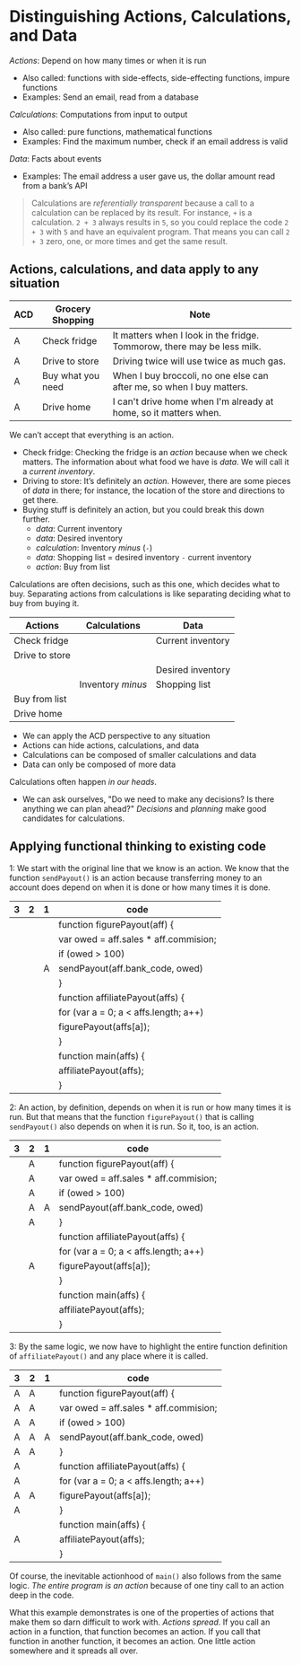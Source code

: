 # Distinguishing Actions, Calculations, and Data

*Actions*: Depend on how many times or when it is run

- Also called: functions with side-effects, side-effecting functions, impure functions
- Examples: Send an email, read from a database

*Calculations*: Computations from input to output

- Also called: pure functions, mathematical functions
- Examples: Find the maximum number, check if an email address is valid

*Data*: Facts about events

- Examples: The email address a user gave us, the dollar amount read from a bank’s API

> Calculations are *referentially transparent* because a call to a calculation can be replaced by its result. For instance, `+` is a calculation. `2 + 3` always results in `5`, so you could replace the code `2 + 3` with `5` and have an equivalent program. That means you can call `2 + 3` zero, one, or more times and get the same result.

## Actions, calculations, and data apply to any situation

| ACD | Grocery Shopping  | Note
|-----|-------------------|------
| A   | Check fridge      | It matters when I look in the fridge. Tommorow, there may be less milk.
| A   | Drive to store    | Driving twice will use twice as much gas.
| A   | Buy what you need | When I buy broccoli, no one else can after me, so when I buy matters.
| A   | Drive home        | I can't drive home when I'm already at home, so it matters when.

We can’t accept that everything is an action.

- Check fridge: Checking the fridge is an *action* because when we check matters. The information about what food we have is *data*. We will call it a *current inventory*.
- Driving to store: It’s definitely an *action*. However, there are some pieces of *data* in there; for instance, the location of the store and directions to get there.
- Buying stuff is definitely an action, but you could break this down further.
  - *data*: Current inventory
  - *data*: Desired inventory
  - *calculation*: Inventory *minus* (`-`)
  - *data*: Shopping list = desired inventory `-` current inventory
  - *action*: Buy from list

Calculations are often decisions, such as this one, which decides what to buy. Separating actions from calculations is like separating deciding what to buy from buying it.

| Actions        | Calculations      | Data
|----------------|-------------------|---
| Check fridge   |                   | Current inventory
| Drive to store |                   |
|                |                   | Desired inventory
|                | Inventory *minus* | Shopping list
| Buy from list  |  |
| Drive home     |  |

- We can apply the ACD perspective to any situation
- Actions can hide actions, calculations, and data
- Calculations can be composed of smaller calculations and data
- Data can only be composed of more data

Calculations often happen *in our heads*.

- We can ask ourselves, "Do we need to make any decisions? Is there anything we can plan ahead?" *Decisions* and *planning* make good candidates for calculations.

## Applying functional thinking to existing code

1: We start with the original line that we know is an action. We know that the function `sendPayout()` is an action because transferring money to an account does depend on when it is done or how many times it is done.

| 3 | 2 | 1 | code
|---|---|---|---
|   |   |   | function figurePayout(aff) {
|   |   |   |   var owed = aff.sales * aff.commision;
|   |   |   |   if (owed > 100)
|   |   | A |     sendPayout(aff.bank_code, owed)
|   |   |   | }
|   |   |   | function affiliatePayout(affs) {
|   |   |   |   for (var a = 0; a < affs.length; a++)
|   |   |   |     figurePayout(affs[a]);
|   |   |   | }
|   |   |   | function main(affs) {
|   |   |   |   affiliatePayout(affs);
|   |   |   | }

2: An action, by definition, depends on when it is run or how many times it is run. But that means that the function `figurePayout()` that is calling `sendPayout()` also depends on when it is run. So it, too, is an action.

| 3 | 2 | 1 | code
|---|---|---|---
|   | A |   | function figurePayout(aff) {
|   | A |   |   var owed = aff.sales * aff.commision;
|   | A |   |   if (owed > 100)
|   | A | A |     sendPayout(aff.bank_code, owed)
|   | A |   | }
|   |   |   | function affiliatePayout(affs) {
|   |   |   |   for (var a = 0; a < affs.length; a++)
|   | A |   |     figurePayout(affs[a]);
|   |   |   | }
|   |   |   | function main(affs) {
|   |   |   |   affiliatePayout(affs);
|   |   |   | }

3: By the same logic, we now have to highlight the entire function definition of `affiliatePayout()` and any place where it is called.

| 3 | 2 | 1 | code
|---|---|---|---
| A | A |   | function figurePayout(aff) {
| A | A |   |   var owed = aff.sales * aff.commision;
| A | A |   |   if (owed > 100)
| A | A | A |     sendPayout(aff.bank_code, owed)
| A | A |   | }
| A |   |   | function affiliatePayout(affs) {
| A |   |   |   for (var a = 0; a < affs.length; a++)
| A | A |   |     figurePayout(affs[a]);
| A |   |   | }
|   |   |   | function main(affs) {
| A |   |   |   affiliatePayout(affs);
|   |   |   | }

Of course, the inevitable actionhood of `main()` also follows from the same logic. *The entire program is an action* because of one tiny call to an action deep in the code.

What this example demonstrates is one of the properties of actions that make them so darn difficult to work with. *Actions spread*. If you call an action in a function, that function becomes an action. If you call that function in another function, it becomes an action. One little action somewhere and it spreads all over.
